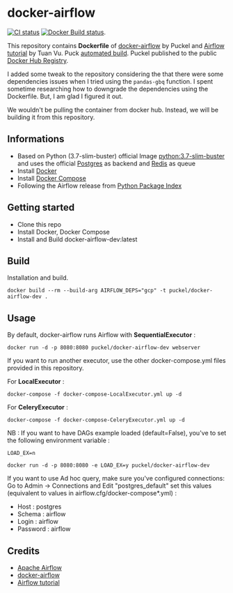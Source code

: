 # docker-airflow
[![CI status](https://github.com/puckel/docker-airflow/workflows/CI/badge.svg?branch=master)](https://github.com/puckel/docker-airflow/actions?query=workflow%3ACI+branch%3Amaster+event%3Apush)
[![Docker Build status](https://img.shields.io/docker/build/puckel/docker-airflow?style=plastic)](https://hub.docker.com/r/puckel/docker-airflow/tags?ordering=last_updated).

This repository contains **Dockerfile** of [docker-airflow](https://github.com/puckel/docker-airflow) by Puckel and [Airflow tutorial](https://github.com/tuanavu/airflow-tutorial) by Tuan Vu. Puck [automated build](https://registry.hub.docker.com/u/puckel/docker-airflow/). Puckel published to the public [Docker Hub Registry](https://registry.hub.docker.com/).

I added some tweak to the repository considering the that there were some dependencies issues when I tried using the `pandas-gbq` function. I spent sometime researching how to downgrade the dependencies using the Dockerfile. But, I am glad I figured it out.

We wouldn't be pulling the container from docker hub. Instead, we will be building it from this repository. 

## Informations

* Based on Python (3.7-slim-buster) official Image [python:3.7-slim-buster](https://hub.docker.com/_/python/) and uses the official [Postgres](https://hub.docker.com/_/postgres/) as backend and [Redis](https://hub.docker.com/_/redis/) as queue
* Install [Docker](https://www.docker.com/)
* Install [Docker Compose](https://docs.docker.com/compose/install/)
* Following the Airflow release from [Python Package Index](https://pypi.python.org/pypi/apache-airflow)

## Getting started
-   Clone this repo
-   Install Docker, Docker Compose
-   Install and Build docker-airflow-dev:latest

## Build

Installation and build.

    docker build --rm --build-arg AIRFLOW_DEPS="gcp" -t puckel/docker-airflow-dev .


## Usage

By default, docker-airflow runs Airflow with **SequentialExecutor** :

    docker run -d -p 8080:8080 puckel/docker-airflow-dev webserver

If you want to run another executor, use the other docker-compose.yml files provided in this repository.

For **LocalExecutor** :

    docker-compose -f docker-compose-LocalExecutor.yml up -d

For **CeleryExecutor** :

    docker-compose -f docker-compose-CeleryExecutor.yml up -d

NB : If you want to have DAGs example loaded (default=False), you've to set the following environment variable :

`LOAD_EX=n`

    docker run -d -p 8080:8080 -e LOAD_EX=y puckel/docker-airflow-dev

If you want to use Ad hoc query, make sure you've configured connections:
Go to Admin -> Connections and Edit "postgres_default" set this values (equivalent to values in airflow.cfg/docker-compose*.yml) :
- Host : postgres
- Schema : airflow
- Login : airflow
- Password : airflow

## Credits
-   [Apache Airflow](https://github.com/apache/incubator-airflow)
-   [docker-airflow](https://github.com/puckel/docker-airflow)
-   [Airflow tutorial](https://github.com/tuanavu/airflow-tutorial)